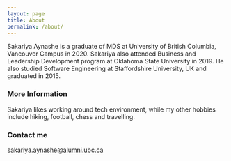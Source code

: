 ```yaml
---
layout: page
title: About
permalink: /about/
---
```


Sakariya Aynashe is a graduate of MDS at University of British Columbia, Vancouver Campus in 2020. Sakariya also attended Business and Leadership Development program at Oklahoma State University in 2019. He also studied Software Engineering at Staffordshire University, UK and graduated in 2015. 

### More Information

Sakariya likes working around tech environment, while my other hobbies include hiking, football, chess and travelling.

### Contact me

[sakariya.aynashe@alumni.ubc.ca](mailto:email@domain.com)
